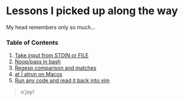 # Lessons I picked up along the way

My head remembers only so much...

### Table of Contents

1. [Take input from STDIN or FILE](journal/bash-stdin-or-file-as-input.md)
1. [Noop/pass in bash](journal/bash-noop-pass.md)
1. [Regexp comparison and matches](journal/bash-regexp-capturing-groups.md)
1. [at | atrun on Macos](journal/macos-at-atrun-make-it-work.md)
1. [Run any code and read it back into vim](journal/vim-run-any-code.md)

> _n'joy!_
